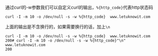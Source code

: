 通过curl的-w参数我们可以自定义curl的输出，`%{http_code}`代表http状态码
```
curl -I -m 10 -o /dev/null -s -w %{http_code}  www.letuknowit.com
```
上面的输出是不含换行的，如果需要换行的话，加上`\n`
```
curl -I -m 10 -o /dev/null -s -w %{http_code}  www.letuknowit.com
200# curl -I -m 10 -o /dev/null -s -w %{http_code}"\n"  www.letuknowit.com
200
```

